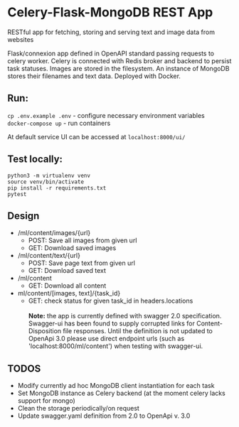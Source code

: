 # Celery-Flask-MongoDB REST App
RESTful app for fetching, storing and serving text and image data from websites

Flask/connexion app defined in OpenAPI standard passing requests to celery worker.
Celery is connected with Redis broker and backend to persist task statuses. Images are stored in the filesystem.
An instance of MongoDB stores their filenames and text data. Deployed with Docker.

## Run:

`cp .env.example .env` - configure necessary environment variables
<br>`docker-compose up` - run containers

At default service UI can be accessed at `localhost:8000/ui/`

## Test locally:

`python3 -m virtualenv venv`
<br>`source venv/bin/activate`
<br>`pip install -r requirements.txt`
<br>`pytest`

## Design

- /ml/content/images/{url}
    - POST: Save all images from given url
    - GET: Download saved images
- /ml/content/text/{url}
    - POST: Save page text from given url
    - GET: Download saved text
- /ml/content
    - GET: Download all content
- ml/content/[images, text]/{task_id}
    - GET: check status for given task_id in headers.locations
<br><br><b>Note:</b> the app is currently defined with swagger 2.0 specification. Swagger-ui has been found to supply corrupted links for Content-Disposition file responses. Until the definition is not updated to OpenApi 3.0 please use direct endpoint urls (such as 'localhost:8000/ml/content') when testing with swagger-ui.

## TODOS

- Modify currently ad hoc MongoDB client instantiation for each task
- Set MongoDB instance as Celery backend (at the moment celery lacks support for mongo)
- Clean the storage periodically/on request
- Update swagger.yaml definition from 2.0 to OpenApi v. 3.0
